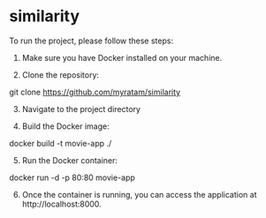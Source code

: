 # similarity

To run the project, please follow these steps:

1. Make sure you have Docker installed on your machine.

2. Clone the repository:

git clone https://github.com/myratam/similarity

3. Navigate to the project directory

4. Build the Docker image:

docker build -t movie-app ./

5. Run the Docker container:

docker run -d -p 80:80 movie-app

6. Once the container is running, you can access the application at http://localhost:8000.

